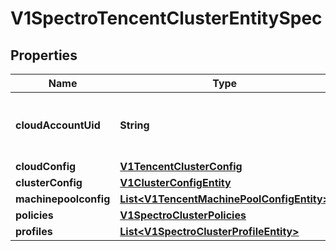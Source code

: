 # V1SpectroTencentClusterEntitySpec

## Properties
Name | Type | Description | Notes
------------ | ------------- | ------------- | -------------
**cloudAccountUid** | **String** | Cloud account uid to be used for cluster provisioning | 
**cloudConfig** | [**V1TencentClusterConfig**](V1TencentClusterConfig.md) |  | 
**clusterConfig** | [**V1ClusterConfigEntity**](V1ClusterConfigEntity.md) |  |  [optional]
**machinepoolconfig** | [**List&lt;V1TencentMachinePoolConfigEntity&gt;**](V1TencentMachinePoolConfigEntity.md) |  |  [optional]
**policies** | [**V1SpectroClusterPolicies**](V1SpectroClusterPolicies.md) |  |  [optional]
**profiles** | [**List&lt;V1SpectroClusterProfileEntity&gt;**](V1SpectroClusterProfileEntity.md) |  |  [optional]
